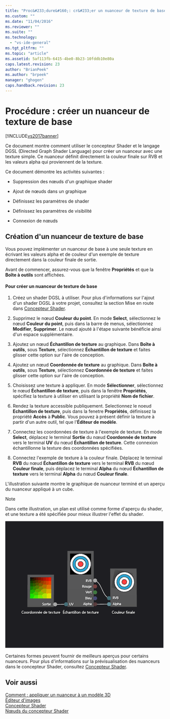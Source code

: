```yaml
---
title: "Proc&#233;dure&#160;: cr&#233;er un nuanceur de texture de base | Microsoft Docs"
ms.custom: ""
ms.date: "11/04/2016"
ms.reviewer: ""
ms.suite: ""
ms.technology: 
  - "vs-ide-general"
ms.tgt_pltfrm: ""
ms.topic: "article"
ms.assetid: 5af113fb-6415-4be0-8b23-10fddb10e80a
caps.latest.revision: 23
author: "BrianPeek"
ms.author: "brpeek"
manager: "ghogen"
caps.handback.revision: 23
---
```

# Proc&#233;dure&#160;: cr&#233;er un nuanceur de texture de base
[!INCLUDE[vs2017banner](../code-quality/includes/vs2017banner.md)]

Ce document montre comment utiliser le concepteur Shader et le langage DGSL \(Directed Graph Shader Language\) pour créer un nuanceur avec une texture simple.  Ce nuanceur définit directement la couleur finale sur RVB et les valeurs alpha qui proviennent de la texture.  
  
 Ce document démontre les activités suivantes :  
  
-   Suppression des nœuds d'un graphique shader  
  
-   Ajout de nœuds dans un graphique  
  
-   Définissez les paramètres de shader  
  
-   Définissez les paramètres de visibilité  
  
-   Connexion de nœuds  
  
## Création d'un nuanceur de texture de base  
 Vous pouvez implémenter un nuanceur de base à une seule texture en écrivant les valeurs alpha et de couleur d'un exemple de texture directement dans la couleur finale de sortie.  
  
 Avant de commencer, assurez\-vous que la fenêtre **Propriétés** et que la **Boîte à outils** sont affichées.  
  
#### Pour créer un nuanceur de texture de base  
  
1.  Créez un shader DGSL à utiliser.  Pour plus d'informations sur l'ajout d'un shader DGSL à votre projet, consultez la section Mise en route dans [Concepteur Shader](../designers/shader-designer.md).  
  
2.  Supprimez le nœud **Couleur du point**.  En mode **Select**, sélectionnez le nœud **Couleur du point**, puis dans la barre de menus, sélectionnez **Modifier**, **Supprimer**.  Le nœud ajouté à l'étape suivante bénéficie ainsi d'un espace supplémentaire.  
  
3.  Ajoutez un nœud **Échantillon de texture** au graphique.  Dans **Boîte à outils**, sous **Texture**, sélectionnez **Échantillon de texture** et faites glisser cette option sur l'aire de conception.  
  
4.  Ajoutez un nœud **Coordonnée de texture** au graphique.  Dans **Boîte à outils**, sous **Texture**, sélectionnez **Coordonnée de texture** et faites glisser cette option sur l'aire de conception.  
  
5.  Choisissez une texture à appliquer.  En mode **Sélectionner**, sélectionnez le nœud **Échantillon de texture**, puis dans la fenêtre **Propriétés**, spécifiez la texture à utiliser en utilisant la propriété **Nom de fichier**.  
  
6.  Rendez la texture accessible publiquement.  Selectionnez le noeud **Echantillon de texture**, puis dans la fenetre **Propriétés**, définissez la propriété **Accès** à **Public**.  Vous pouvez à présent définir la texture à partir d'un autre outil, tel que l'**Éditeur de modèle**.  
  
7.  Connectez les coordonnées de texture à l'exemple de texture.  En mode **Select**, déplacez le terminal **Sortie** du nœud **Coordonnée de texture** vers le terminal **UV** du nœud **Échantillon de texture**.  Cette connexion échantillonne la texture des coordonnées spécifiées.  
  
8.  Connectez l'exemple de texture à la couleur finale.  Déplacez le terminal **RVB** du nœud **Échantillon de texture** vers le terminal **RVB** du nœud **Couleur finale**, puis déplacez le terminal **Alpha** du nœud **Échantillon de texture** vers le terminal **Alpha** du nœud **Couleur finale**.  
  
 L'illustration suivante montre le graphique de nuanceur terminé et un aperçu du nuanceur appliqué à un cube.  
  
> [!NOTE]
>  Dans cette illustration, un plan est utilisé comme forme d'aperçu du shader, et une texture a été spécifiée pour mieux illustrer l'effet du shader.  
  
 ![Graphique du nuanceur et un aperçu de ses effets](../designers/media/digit-texture-effect.png "Digit\-Texture\-Effect")  
  
 Certaines formes peuvent fournir de meilleurs aperçus pour certains nuanceurs.  Pour plus d'informations sur la prévisualisation des nuanceurs dans le concepteur Shader, consultez [Concepteur Shader](../designers/shader-designer.md).  
  
## Voir aussi  
 [Comment : appliquer un nuanceur à un modèle 3D](../designers/how-to-apply-a-shader-to-a-3-d-model.md)   
 [Éditeur d'images](../designers/image-editor.md)   
 [Concepteur Shader](../designers/shader-designer.md)   
 [Nœuds du concepteur Shader](../designers/shader-designer-nodes.md)